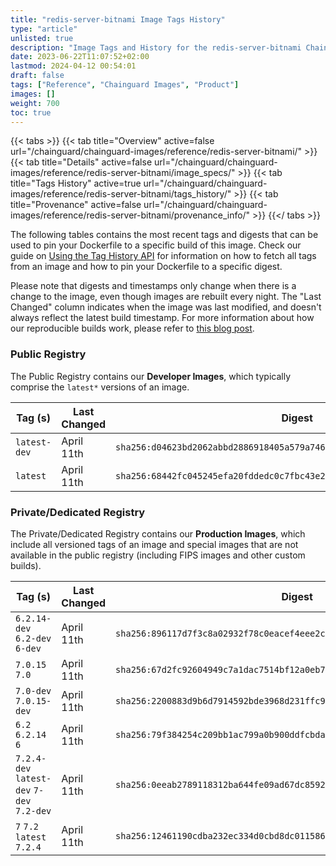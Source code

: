 ```yaml
---
title: "redis-server-bitnami Image Tags History"
type: "article"
unlisted: true
description: "Image Tags and History for the redis-server-bitnami Chainguard Image"
date: 2023-06-22T11:07:52+02:00
lastmod: 2024-04-12 00:54:01
draft: false
tags: ["Reference", "Chainguard Images", "Product"]
images: []
weight: 700
toc: true
---
```


{{< tabs >}}
{{< tab title="Overview" active=false url="/chainguard/chainguard-images/reference/redis-server-bitnami/" >}}
{{< tab title="Details" active=false url="/chainguard/chainguard-images/reference/redis-server-bitnami/image_specs/" >}}
{{< tab title="Tags History" active=true url="/chainguard/chainguard-images/reference/redis-server-bitnami/tags_history/" >}}
{{< tab title="Provenance" active=false url="/chainguard/chainguard-images/reference/redis-server-bitnami/provenance_info/" >}}
{{</ tabs >}}

The following tables contains the most recent tags and digests that can be used to pin your Dockerfile to a specific build of this image. Check our guide on [Using the Tag History API](/chainguard/chainguard-images/using-the-tag-history-api/) for information on how to fetch all tags from an image and how to pin your Dockerfile to a specific digest.

Please note that digests and timestamps only change when there is a change to the image, even though images are rebuilt every night. The "Last Changed" column indicates when the image was last modified, and doesn't always reflect the latest build timestamp. For more information about how our reproducible builds work, please refer to [this blog post](https://www.chainguard.dev/unchained/reproducing-chainguards-reproducible-image-builds).

### Public Registry
The Public Registry contains our **Developer Images**, which typically comprise the `latest*` versions of an image.

| Tag (s)       | Last Changed | Digest                                                                    |
|---------------|--------------|---------------------------------------------------------------------------|
|  `latest-dev` | April 11th   | `sha256:d04623bd2062abbd2886918405a579a7464a1bfe2af2311e2139049f2683668e` |
|  `latest`     | April 11th   | `sha256:68442fc045245efa20fddedc0c7fbc43e29e0fa6c57b2da4fdfe2a24ee809d84` |


### Private/Dedicated Registry
The Private/Dedicated Registry contains our **Production Images**, which include all versioned tags of an image and special images that are not available in the public registry (including FIPS images and other custom builds).

| Tag (s)                                     | Last Changed | Digest                                                                    |
|---------------------------------------------|--------------|---------------------------------------------------------------------------|
|  `6.2.14-dev` `6.2-dev` `6-dev`             | April 11th   | `sha256:896117d7f3c8a02932f78c0eacef4eee2cc818ba3feead68c10897041199e84d` |
|  `7.0.15` `7.0`                             | April 11th   | `sha256:67d2fc92604949c7a1dac7514bf12a0eb7622400bf1c094a820a1638e12f2edd` |
|  `7.0-dev` `7.0.15-dev`                     | April 11th   | `sha256:2200883d9b6d7914592bde3968d231ffc927c7224c3c9f44c5173bb0139830b6` |
|  `6.2` `6.2.14` `6`                         | April 11th   | `sha256:79f384254c209bb1ac799a0b900ddfcbda23ba780d56dade3103aead756ad513` |
|  `7.2.4-dev` `latest-dev` `7-dev` `7.2-dev` | April 11th   | `sha256:0eeab2789118312ba644fe09ad67dc85926c2e74a56096c792ffc261a79006a3` |
|  `7` `7.2` `latest` `7.2.4`                 | April 11th   | `sha256:12461190cdba232ec334d0cbd8dc01158624bf97a13b036fa38aa15b79d77c3e` |

